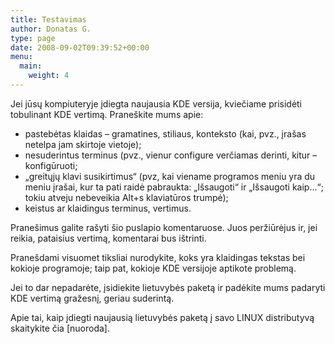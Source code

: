 ```yaml
---
title: Testavimas
author: Donatas G.
type: page
date: 2008-09-02T09:39:52+00:00
menu:
  main:
    weight: 4
---
```

Jei jūsų kompiuteryje įdiegta naujausia KDE versija, kviečiame prisidėti tobulinant KDE vertimą. Praneškite mums apie:

* pastebėtas klaidas &#8211; gramatines, stiliaus, konteksto (kai, pvz., įrašas netelpa jam skirtoje vietoje);
* nesuderintus terminus (pvz., vienur configure verčiamas derinti, kitur &#8211; konfigūruoti;
* „greitųjų klavi susikirtimus“ (pvz, kai viename programos meniu yra du meniu įrašai, kur ta pati raidė pabraukta: „Išsaugoti“ ir „Išsaugoti kaip…“; tokiu atveju nebeveikia Alt+s klaviatūros trumpė);
* keistus ar klaidingus terminus, vertimus.

Pranešimus galite rašyti šio puslapio komentaruose. Juos peržiūrėjus ir, jei reikia, pataisius vertimą, komentarai bus ištrinti.

Pranešdami visuomet tiksliai nurodykite, koks yra klaidingas tekstas bei kokioje programoje; taip pat, kokioje KDE versijoje aptikote problemą.

Jei to dar nepadarėte, įsidiekite lietuvybės paketą ir padėkite mums padaryti KDE vertimą gražesnį, geriau suderintą.

Apie tai, kaip įdiegti naujausią lietuvybės paketą į savo LINUX distributyvą skaitykite čia [nuoroda].